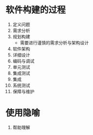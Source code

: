# 软件构建的过程
1. 定义问题
2. 需求分析
3. 规划构建
   + 需要进行谨慎的需求分析与架构设计
4. 软件架构
5. 详细设计
6. 编码与调试
7. 单元测试
8. 集成测试
9.  集成
10. 系统测试
11. 保障与维护

# 使用隐喻
1. 帮助理解